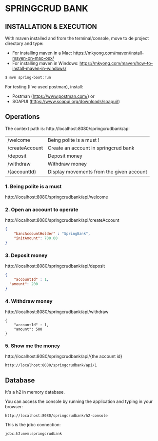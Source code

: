 # SPRINGCRUD BANK



## INSTALLATION & EXECUTION

With maven installed and from the terminal/console, move to de project directory and type:

- For installing maven in a Mac: https://mkyong.com/maven/install-maven-on-mac-osx/
- For installing maven in Windows: https://mkyong.com/maven/how-to-install-maven-in-windows/

```bash
$ mvn spring-boot:run
```

For testing (I've used postman), install:

- Postman (https://www.postman.com/) or
- SOAPUI (https://www.soapui.org/downloads/soapui/)



## Operations

The context path is: http://localhost:8080/springcrudbank/api

|                |                                          |
| -------------- | ---------------------------------------- |
| /welcome       | Being polite is a must !                 |
| /createAccount | Create an account in springcrud bank      |
| /deposit       | Deposit money                            |
| /withdraw      | Withdraw money                           |
| /\{accountId\} | Display movements from the given account |



### 1. Being polite is a must

http://localhost:8080/springcrudbank/api/welcome

### 2. Open an account to operate

http://localhost:8080/springcrudbank/api/createAccount

```json
{
	"bancAccountHolder" : "SpringBank",
	"initAmount": 700.00
}
```

### 3. Deposit money

http://localhost:8080/springcrudbank/api/deposit

```json
{
	"accountId" : 1,
  "amount": 200
}
```

### 4. Withdraw money

http://localhost:8080/springcrudbank/api/withdraw

```
{
	"accountId" : 1,
	"amount": 500
}
```

### 5. Show me the money

http://localhost:8080/springcrudbank/api/{the account id}

```
http://localhost:8080/springcrudbank/api/1
```



## Database

It's a h2 in memory database.

You can access the console by running the application and typing in your browser:
```
http://localhost:8080/springcrudbank/h2-console
```
This is the jdbc connection:
```
jdbc:h2:mem:springcrudbank
```
